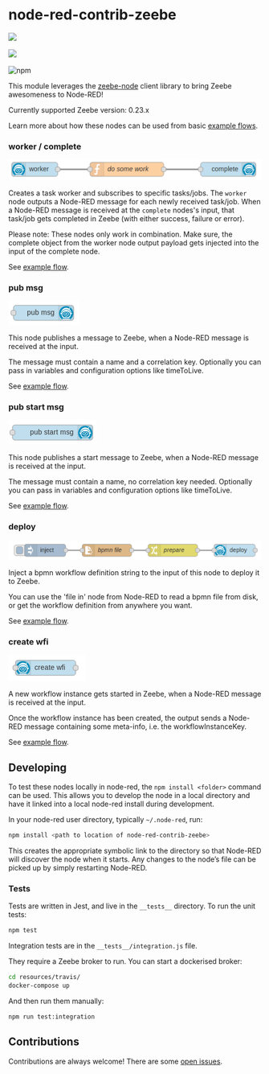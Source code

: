 # node-red-contrib-zeebe

[![](https://img.shields.io/badge/Community%20Extension-An%20open%20source%20community%20maintained%20project-FF4700)](https://github.com/camunda-community-hub/community)

[![](https://img.shields.io/badge/Lifecycle-Abandoned-lightgrey)](https://github.com/Camunda-Community-Hub/community/blob/main/extension-lifecycle.md#abandoned-)

![npm](https://img.shields.io/npm/v/node-red-contrib-zeebe)

This module leverages the [zeebe-node](https://creditsenseau.github.io/zeebe-client-node-js/index.html) client library to bring Zeebe awesomeness to Node-RED!

Currently supported Zeebe version: 0.23.x

Learn more about how these nodes can be used from basic [example flows](https://flows.nodered.org/collection/IC--I_j4q-Mt).

### worker / complete

![task-worker and complete node](docs/worker-complete.png)

Creates a task worker and subscribes to specific tasks/jobs. The `worker` node outputs a Node-RED message for each newly received task/job.
When a Node-RED message is received at the `complete` nodes's input, that task/job gets completed in Zeebe (with either success, failure or error).

Please note: These nodes only work in combination. Make sure, the complete object from the worker node output payload gets injected into the input of the complete node.

See [example flow](https://flows.nodered.org/flow/71e06f6a3e3bcbc7721cd970215b5180).

### pub msg

![publish-message node](docs/pub-msg.png)

This node publishes a message to Zeebe, when a Node-RED message is received at the input.

The message must contain a name and a correlation key. Optionally you can pass in variables and configuration options like timeToLive.

See [example flow](https://flows.nodered.org/flow/d409cb6dfdd283a01724dc85cd65387e).

### pub start msg

![publish-start-message node](docs/pub-start-msg.png)

This node publishes a start message to Zeebe, when a Node-RED message is received at the input.

The message must contain a name, no correlation key needed. Optionally you can pass in variables and configuration options like timeToLive.

See [example flow](https://flows.nodered.org/flow/5ab8499646b88cdbbb40a526ff4638d8).

### deploy

![deploy node](docs/deploy.png)

Inject a bpmn workflow definition string to the input of this node to deploy it to Zeebe.

You can use the 'file in' node from Node-RED to read a bpmn file from disk, or get the workflow definition from anywhere you want.

See [example flow](https://flows.nodered.org/flow/1fdad35c25b7269eea64b76d3236c3a6).

### create wfi

![workflow-instance node](docs/create-wfi.png)

A new workflow instance gets started in Zeebe, when a Node-RED message is received at the input.

Once the workflow instance has been created, the output sends a Node-RED message containing some meta-info, i.e. the workflowInstanceKey.

See [example flow](https://flows.nodered.org/flow/1195ed3512bc05c02558e319ebc46abb).

## Developing

To test these nodes locally in node-red, the `npm install <folder>` command can be used. This allows you to develop the node in a local directory and have it linked into a local node-red install during development.

In your node-red user directory, typically `~/.node-red`, run:

```bash
npm install <path to location of node-red-contrib-zeebe>
```

This creates the appropriate symbolic link to the directory so that Node-RED will discover the node when it starts. Any changes to the node’s file can be picked up by simply restarting Node-RED.

### Tests

Tests are written in Jest, and live in the `__tests__` directory. To run the unit tests:

```bash
npm test
```

Integration tests are in the `__tests__/integration.js` file.

They require a Zeebe broker to run. You can start a dockerised broker:

```bash
cd resources/travis/
docker-compose up
```

And then run them manually:

```bash
npm run test:integration
```

## Contributions

Contributions are always welcome! There are some [open issues](https://github.com/camunda-community-hub/node-red-contrib-zeebe/issues).
